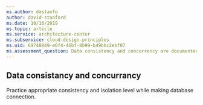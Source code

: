 ```yaml
---
ms.author: dastanfo
author: david-stanford
ms.date: 10/16/2019
ms.topic: article
ms.service: architecture-center
ms.subservice: cloud-design-principles
ms.uid: 69748949-e0f4-46bf-8b99-b49bbc2ebf07
ms.assessment_question: Data consistency and concurrency are documented
---
```

## Data consistancy and concurrancy

Practice appropriate consistency and isolation level while making database connection.
